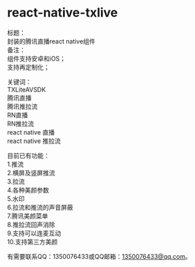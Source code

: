 # react-native-txlive

标题：  
封装的腾讯直播react native组件  
备注：  
组件支持安卓和iOS；  
支持再定制化；

关键词：  
TXLiteAVSDK  
腾讯直播  
腾讯推拉流  
RN直播  
RN推拉流  
react native 直播  
react native 推拉流

目前已有功能：  
1.推流  
2.横屏及竖屏推流  
3.拉流  
4.各种美颜参数  
5.水印  
6.拉流和推流的声音屏蔽  
7.腾讯美颜菜单  
8.推拉流回声消除  
9.支持可以连麦互动  
10.支持第三方美颜

有需要联系QQ：1350076433或QQ邮箱：1350076433@qq.com。
